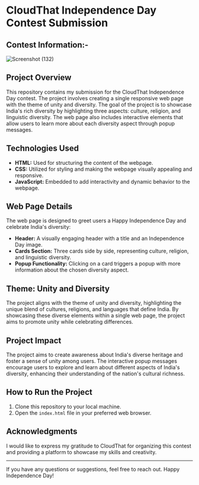 # CloudThat Independence Day Contest Submission

## Contest Information:-
![Screenshot (132)](https://github.com/isocyanide-nidhic/CloudThat-Nidhi-Charate/assets/90675995/0fa91c08-ec3d-4b2a-adb0-a04e35763628)


## Project Overview

This repository contains my submission for the CloudThat Independence Day contest. The project involves creating a single responsive web page with the theme of unity and diversity. The goal of the project is to showcase India's rich diversity by highlighting three aspects: culture, religion, and linguistic diversity. The web page also includes interactive elements that allow users to learn more about each diversity aspect through popup messages.

## Technologies Used

- **HTML:** Used for structuring the content of the webpage.
- **CSS:** Utilized for styling and making the webpage visually appealing and responsive.
- **JavaScript:** Embedded to add interactivity and dynamic behavior to the webpage.

## Web Page Details

The web page is designed to greet users a Happy Independence Day and celebrate India's diversity:

- **Header:** A visually engaging header with a title and an Independence Day image.
- **Cards Section:** Three cards side by side, representing culture, religion, and linguistic diversity.
- **Popup Functionality:** Clicking on a card triggers a popup with more information about the chosen diversity aspect.

## Theme: Unity and Diversity

The project aligns with the theme of unity and diversity, highlighting the unique blend of cultures, religions, and languages that define India. By showcasing these diverse elements within a single web page, the project aims to promote unity while celebrating differences.

## Project Impact

The project aims to create awareness about India's diverse heritage and foster a sense of unity among users. The interactive popup messages encourage users to explore and learn about different aspects of India's diversity, enhancing their understanding of the nation's cultural richness.

## How to Run the Project

1. Clone this repository to your local machine.
2. Open the `index.html` file in your preferred web browser.


## Acknowledgments

I would like to express my gratitude to CloudThat for organizing this contest and providing a platform to showcase my skills and creativity.

---
If you have any questions or suggestions, feel free to reach out. Happy Independence Day!
